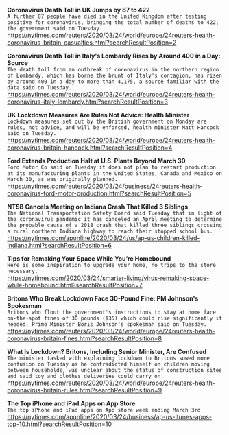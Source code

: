 **Coronavirus Death Toll in UK Jumps by 87 to 422**\
`A further 87 people have died in the United Kingdom after testing positive for coronavirus, bringing the total number of deaths to 422, the government said on Tuesday.`\
https://nytimes.com/reuters/2020/03/24/world/europe/24reuters-health-coronavirus-britain-casualties.html?searchResultPosition=2

**Coronavirus Death Toll in Italy's Lombardy Rises by Around 400 in a Day: Source**\
`The death toll from an outbreak of coronavirus in the northern region of Lombardy, which has borne the brunt of Italy's contagion, has risen by around 400 in a day to more than 4,175, a source familiar with the data said on Tuesday.`\
https://nytimes.com/reuters/2020/03/24/world/europe/24reuters-health-coronavirus-italy-lombardy.html?searchResultPosition=3

**UK Lockdown Measures Are Rules Not Advice: Health Minister**\
`Lockdown measures set out by the British government on Monday are rules, not advice, and will be enforced, health minister Matt Hancock said on Tuesday.`\
https://nytimes.com/reuters/2020/03/24/world/europe/24reuters-health-coronavirus-britain-hancock.html?searchResultPosition=4

**Ford Extends Production Halt at U.S. Plants Beyond March 30**\
`Ford Motor Co said on Tuesday it does not plan to restart production at its manufacturing plants in the United States, Canada and Mexico on March 30, as was originally planned.`\
https://nytimes.com/reuters/2020/03/24/business/24reuters-health-coronavirus-ford-motor-production.html?searchResultPosition=5

**NTSB Cancels Meeting on Indiana Crash That Killed 3 Siblings**\
`The National Transportation Safety Board said Tuesday that in light of the coronavirus pandemic it has canceled an April meeting to determine the probable cause of a 2018 crash that killed three siblings crossing a rural northern Indiana highway to reach their stopped school bus.`\
https://nytimes.com/aponline/2020/03/24/us/ap-us-children-killed-indiana.html?searchResultPosition=6

**Tips for Remaking Your Space While You’re Homebound**\
`Here is some inspiration to upgrade your home, no trips to the store necessary.`\
https://nytimes.com/2020/03/24/smarter-living/virus-remaking-space-while-homebound.html?searchResultPosition=7

**Britons Who Break Lockdown Face 30-Pound Fine: PM Johnson's Spokesman**\
`Britons who flout the government's instructions to stay at home face on-the-spot fines of 30 pounds ($35) which could rise significantly if needed, Prime Minister Boris Johnson's spokesman said on Tuesday.`\
https://nytimes.com/reuters/2020/03/24/world/europe/24reuters-health-coronavirus-britain-fines.html?searchResultPosition=8

**What Is Lockdown? Britons, Including Senior Minister, Are Confused**\
`The minister tasked with explaining lockdown to Britons sowed more confusion on Tuesday as he contradicted himself on children moving between households, was unclear about the status of construction sites and said toy and clothes deliveries could carry on.`\
https://nytimes.com/reuters/2020/03/24/world/europe/24reuters-health-coronavirus-britain-rules.html?searchResultPosition=9

**The Top iPhone and iPad Apps on App Store**\
`The top iPhone and iPad apps on App store week ending March 3rd`\
https://nytimes.com/aponline/2020/03/24/business/ap-us-itunes-apps-top-10.html?searchResultPosition=10

